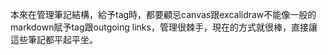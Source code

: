 本來在管理筆記結構，給予tag時，都要顧忌canvas跟excalidraw不能像一般的markdown賦予tag跟outgoing links，管理很棘手，現在的方式就很棒，直接讓這些筆記都平起平坐。